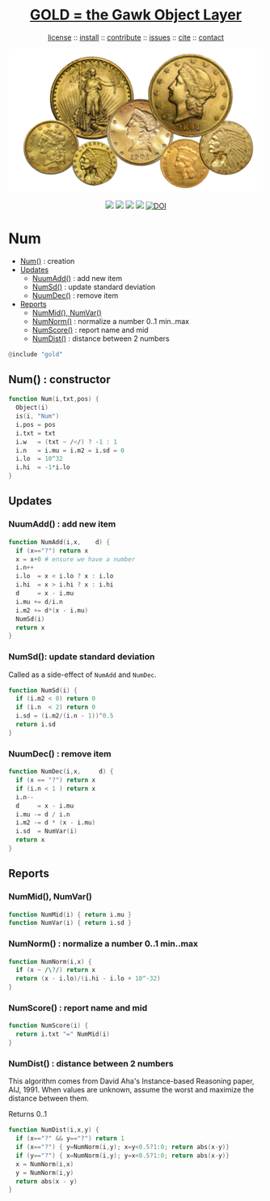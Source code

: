 <a name=top>
<h1 align=center>
   <a href="https://github.com/golden/dev/blob/master/README.md#top">
     GOLD = the Gawk Object Layer
   </a>
</h1>
<p align=center>
   <a    href="https://github.com/golden/dev/blob/master/LICENSE.md#top">license</a>
   :: <a href="https://github.com/golden/dev/blob/master/INSTALL.md#top">install</a>
   :: <a href="https://github.com/golden/dev/blob/master/CONTRIBUTE.md#top">contribute</a>
   :: <a href="https://github.com/golden/dev/issues">issues</a>
   :: <a href="https://github.com/golden/dev/blob/master/CITATION.md#top">cite</a>
   :: <a href="https://github.com/golden/dev/blob/master/CONTACT.md#top">contact</a>
</p>
<p align=center>
   <img width=600 src="https://github.com/golden/dev/raw/master/etc/img/coins.png">
</p>
<p align=center>
   <img src="https://img.shields.io/badge/language-gawk-orange">
   <img src="https://img.shields.io/badge/purpose-ai,se-blueviolet">
   <img src="https://img.shields.io/badge/platform-mac,*nux-informational">
   <a href="https://travis-ci.org/github/golden/dev"> <img src="https://travis-ci.org/golden/dev.svg?branch=master"></a>
   <a href="https://doi.org/10.5281/zenodo.3887420"><img src="https://zenodo.org/badge/DOI/10.5281/zenodo.3887420.svg" alt="DOI"></a>
</p>

# Num

- [Num()](#num--creation) : creation
- [Updates](#updates) 
    - [NuumAdd()](#nuumadd--add-new-item) : add new item
    - [NumSd()](#numsd-update-standard-deviation) : update standard deviation
    - [NuumDec()](#nuumdec--remove-item) : remove item
- [Reports](#reports) 
    - [NumMid(),  NumVar()](#nummid--numvar) 
    - [NumNorm()](#numnorm--normalize-a-number-01-minmax) : normalize a number 0..1 min..max
    - [NumScore()](#numscore--report-name-and-mid) : report name and mid
    - [NumDist()](#numdist--distance-between-2-numbers) : distance between 2 numbers

```awk
@include "gold"
```

## Num() : constructor

```awk
function Num(i,txt,pos) {
  Object(i)
  is(i, "Num")
  i.pos = pos
  i.txt = txt
  i.w   = (txt ~ /</) ? -1 : 1
  i.n   = i.mu = i.m2 = i.sd = 0
  i.lo  = 10^32
  i.hi  = -1*i.lo
}
```

## Updates

### NuumAdd() : add new item

```awk
function NumAdd(i,x,    d) {
  if (x=="?") return x
  x = x+0 # ensure we have a number
  i.n++
  i.lo  = x < i.lo ? x : i.lo
  i.hi  = x > i.hi ? x : i.hi
  d     = x - i.mu
  i.mu += d/i.n
  i.m2 += d*(x - i.mu)
  NumSd(i)
  return x
}
```
### NumSd(): update standard deviation

Called as a side-effect of `NumAdd` and `NumDec`.

```awk
function NumSd(i) {
  if (i.m2 < 0) return 0
  if (i.n  < 2) return 0
  i.sd = (i.m2/(i.n - 1))^0.5
  return i.sd
}
```

### NuumDec() : remove item

```awk
function NumDec(i,x,     d) {
  if (x == "?") return x
  if (i.n < 1 ) return x
  i.n--
  d     = x - i.mu
  i.mu -= d / i.n
  i.m2 -= d * (x - i.mu)
  i.sd  = NumVar(i)
  return x
}
```
## Reports

###  NumMid(),  NumVar()

```awk
function NumMid(i) { return i.mu }
function NumVar(i) { return i.sd }
```
###  NumNorm() : normalize a number 0..1 min..max

```awk
function NumNorm(i,x) {
  if (x ~ /\?/) return x
  return (x - i.lo)/(i.hi - i.lo + 10^-32)
}
```
###  NumScore() : report name and mid

```awk
function NumScore(i) {
  return i.txt "=" NumMid(i)
}
```
### NumDist() : distance between 2 numbers

This algorithm comes from David Aha's Instance-based Reasoning paper, AIJ, 1991.
When values are unknown, assume the worst and maximize the distance between them.

Returns 0..1

```awk
function NumDist(i,x,y) {
  if (x=="?" && y=="?") return 1
  if (x=="?") { y=NumNorm(i,y); x=y<0.5?1:0; return abs(x-y)}
  if (y=="?") { x=NumNorm(i,y); y=x<0.5?1:0; return abs(x-y)}
  x = NumNorm(i,x)
  y = NumNorm(i,y)
  return abs(x - y) 
}
```
